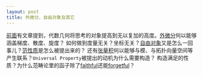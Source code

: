 ```yaml
---
layout: post
title: 外微分、自由对象及其它
---
```

[前面]()有文章提到，代数几何将思考的对象提高到无以复加的高度。[外微分](https://en.wikipedia.org/wiki/Exterior_derivative)何以能够涵盖梯度、散度、旋度？
如何做到度量无关？坐标无关？[自由对象]()又是怎么一回事儿？[范性质](https://en.wikipedia.org/wiki/Universal_property)是怎么被提出来的？
还有[张量积](https://en.wikipedia.org/wiki/Tensor_product)何以能够与模、与拓扑向量空间等产生联系？`Universal Property`被提出的动机为什么需要构造？
构造满足的性质？为什么范畴论里的函子除了[faithful](https://en.wikipedia.org/wiki/Full_and_faithful_functors)还能[forgetful](https://en.wikipedia.org/wiki/Forgetful_functor)？
